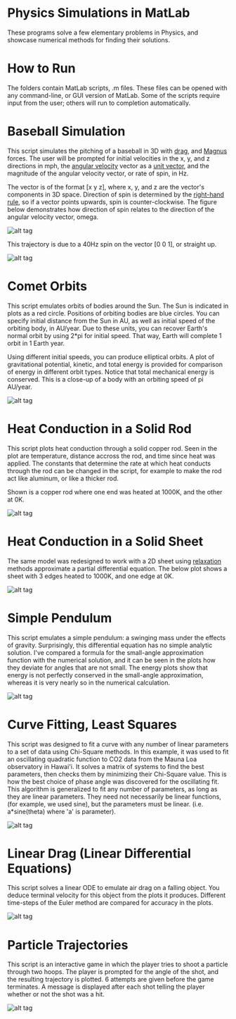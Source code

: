 Physics Simulations in MatLab
======

These programs solve a few elementary problems in Physics, and showcase numerical methods for finding their solutions. 

How to Run
======

The folders contain MatLab scripts, .m files. These files can be opened with any command-line, or GUI version of MatLab. Some of the scripts require input from the user; others will run to completion automatically. 

Baseball Simulation
=======
This script simulates the pitching of a baseball in 3D with [drag](http://en.wikipedia.org/wiki/Drag_(physics)), and [Magnus](http://en.wikipedia.org/wiki/Magnus_effect) forces. The user will be prompted for initial velocities in the x, y, and z directions in mph, the [angular velocity](http://en.wikipedia.org/wiki/Angular_velocity) vector as a [unit vector](http://en.wikipedia.org/wiki/Unit_vector), and the magnitude of the angular velocity vector, or rate of spin, in Hz. 

The vector is of the format [x y z], where x, y, and z are the vector's components in 3D space. Direction of spin is determined by the [right-hand rule](http://en.wikipedia.org/wiki/Right-hand_rule), so if a vector points upwards, spin is counter-clockwise. The figure below demonstrates how direction of spin relates to the direction of the angular velocity vector, omega. 

![alt tag](http://upload.wikimedia.org/wikipedia/commons/thumb/d/d5/Angular_velocity.svg/352px-Angular_velocity.svg.png)

This trajectory is due to a 40Hz spin on the vector [0 0 1], or straight up. 

![alt tag](pictures/baseball-shot-curved.tiff)

Comet Orbits
=======
This script emulates orbits of bodies around the Sun. The Sun is indicated in plots as a red circle. Positions of orbiting bodies are blue circles. You can specify initial distance from the Sun in AU, as well as initial speed of the orbiting body, in AU/year. Due to these units, you can recover Earth's normal orbit by using 2*pi for initial speed. That way, Earth will complete 1 orbit in 1 Earth year. 

Using different initial speeds, you can produce elliptical orbits. A plot of gravitational potential, kinetic, and total energy is provided for comparison of energy in different orbit types. Notice that total mechanical energy is conserved. This is a close-up of a body with an orbiting speed of pi AU/year. 

![alt tag](pictures/elliptic-orbit.tiff)

Heat Conduction in a Solid Rod
========
This script plots heat conduction through a solid copper rod. Seen in the plot are temperature, distance accross the rod, and time since heat was applied. The constants that determine the rate at which heat conducts through the rod can be changed in the script, for example to make the rod act like aluminum, or like a thicker rod. 

Shown is a copper rod where one end was heated at 1000K, and the other at 0K.

![alt tag](pictures/temp-in-rod.tiff)

Heat Conduction in a Solid Sheet
=======
The same model was redesigned to work with a 2D sheet using [relaxation](http://en.wikipedia.org/wiki/Relaxation_(iterative_method)) methods approximate a partial differential equation. The below plot shows a sheet with 3 edges heated to 1000K, and one edge at 0K. 

![alt tag](pictures/temp-in-sheet.tiff)

Simple Pendulum
=====
This script emulates a simple pendulum: a swinging mass under the effects of gravity. Surprisingly, this differential equation has no simple analytic solution. I've compared a formula for the small-angle approximation function with the numerical solution, and it can be seen in the plots how they deviate for angles that are not small. The energy plots show that energy is not perfectly conserved in the small-angle approximation, whereas it is very nearly so in the numerical calculation. 

![alt tag](pictures/pendulum.tiff)

Curve Fitting, Least Squares
======
This script was designed to fit a curve with any number of linear parameters to a set of data using Chi-Square methods. In this example, it was used to fit an oscillating quadratic function to CO2 data from the Mauna Loa observatory in Hawai'i. It solves a matrix of systems to find the best parameters, then checks them by minimizing their Chi-Square value. This is how the best choice of phase angle was discovered for the oscillating fit. This algorithm is generalized to fit any number of parameters, as long as they are linear parameters. They need not necessarily be linear functions, (for example, we used sine), but the parameters must be linear. (i.e. a*sine(theta) where 'a' is parameter). 

![alt tag](pictures/curve-fitting.tiff)

Linear Drag (Linear Differential Equations) 
=====
This script solves a linear ODE to emulate air drag on a falling object. You deduce terminal velocity for this object from the plots it produces. Different time-steps of the Euler method are compared for accuracy in the plots. 

![alt tag](pictures/linear-drag.tiff)

Particle Trajectories
====
This script is an interactive game in which the player tries to shoot a particle through two hoops. The player is prompted for the angle of the shot, and the resulting trajectory is plotted. 6 attempts are given before the game terminates. A message is displayed after each shot telling the player whether or not the shot was a hit. 

![alt tag](pictures/particle-trajectories-game.tiff)

